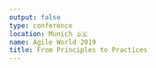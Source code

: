 ```yaml
---
output: false
type: conference
location: Munich 🇩🇪
name: Agile World 2019
title: From Principles to Practices
---
```

